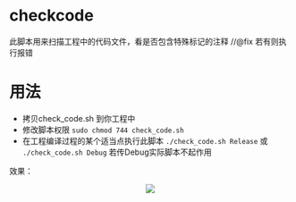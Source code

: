 # checkcode
此脚本用来扫描工程中的代码文件，看是否包含特殊标记的注释 //@fix 若有则执行报错

# 用法
- 拷贝check_code.sh 到你工程中
- 修改脚本权限
```sudo chmod 744 check_code.sh```
- 在工程编译过程的某个适当点执行此脚本
```./check_code.sh Release```
或
```./check_code.sh Debug```
若传Debug实际脚本不起作用

效果：
<center>
<img src="https://github.com/novelfans/checkcode/blob/master/1.png">
</center>

